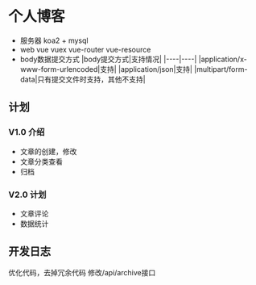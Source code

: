 # 个人博客

- 服务器
koa2 + mysql
- web
vue  vuex  vue-router  vue-resource
- body数据提交方式
|body提交方式|支持情况|
|----|----|
|application/x-www-form-urlencoded|支持|
|application/json|支持|
|multipart/form-data|只有提交文件时支持，其他不支持|

## 计划
### V1.0 介绍
- 文章的创建，修改
- 文章分类查看
- 归档
### V2.0 计划
- 文章评论
- 数据统计

## 开发日志
优化代码，去掉冗余代码
修改/api/archive接口
